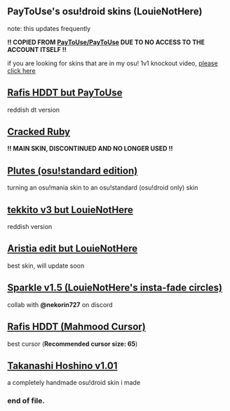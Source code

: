 ## PayToUse's osu!droid skins (LouieNotHere)
note: this updates frequently

**!! COPIED FROM [PayToUse/PayToUse](https://github.com/Paytouse/paytouse/blob/main/skins.md) DUE TO NO ACCESS TO THE ACCOUNT ITSELF !!**

if you are looking for skins that are in my osu! 1v1 knockout video, [please click here](https://github.com/LouieNotHere/LouieNotHere/blob/main/DROIDCOMPETITORSKINS.md)

## [Rafis HDDT but PayToUse](https://drive.google.com/file/d/14wtBRxupDAUx58vy_J9chJeqi59APUaV/view?usp=drivesdk)
reddish dt version

## [Cracked Ruby](https://github.com/PayToUse/cracked-ruby/releases/tag/v1.5.1)
**!! MAIN SKIN, DISCONTINUED AND NO LONGER USED !!**

## [Plutes (osu!standard edition)](https://drive.google.com/file/d/15cNpcd59xptNJs0KkYRsdkhZJEYhV0du/view?usp=drivesdk)
turning an osu!mania skin to an osu!standard (osu!droid only) skin

## [tekkito v3 but LouieNotHere](https://drive.google.com/file/d/17HteI41jjo4D8xbmWseckcvh7KnSJKWR/view?usp=drivesdk)
reddish version

## [Aristia edit but LouieNotHere](https://drive.google.com/file/d/192sk6XsabC7YwelBdEaIS0tIsE4FBSEr/view?usp=drivesdk)
best skin, will update soon

## [Sparkle v1.5 (LouieNotHere's insta-fade circles)](https://drive.google.com/file/d/1lB7uGd4GKnWmFAq2aFo2Lzc9jqqaXRSB/view?usp=drivesdk)
collab with **@nekorin727** on discord

## [Rafis HDDT (Mahmood Cursor)](https://drive.google.com/file/d/1mSqqE0in1jde1b6su27mMDafFaJn9NHO/view?usp=drivesdk)
best cursor (**Recommended cursor size: 65**)

## [Takanashi Hoshino v1.01](https://drive.google.com/drive/folders/130yDKvxhDFgnlLjAck_UHg6Ykx1G3OmA)
a completely handmade osu!droid skin i made

### end of file.
